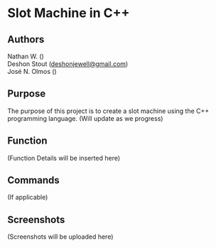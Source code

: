 # Slot Machine in C++

## Authors
Nathan W. ()\
Deshon Stout (deshonjewell@gmail.com)\
José N. Olmos ()

## Purpose
The purpose of this project is to create a slot machine using the C++ programming language. (Will update as we progress)

## Function
(Function Details will be inserted here)

## Commands
(If applicable)

## Screenshots
(Screenshots will be uploaded here)